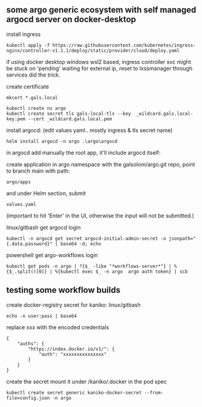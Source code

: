 ## some argo generic ecosystem with self managed argocd server on docker-desktop
install ingress 
```
kubectl apply -f https://raw.githubusercontent.com/kubernetes/ingress-nginx/controller-v1.1.1/deploy/static/provider/cloud/deploy.yaml
```

if using docker desktop windows wsl2 based, ingress controller svc might be stuck on 'pending' waiting for external ip,
reset to lxssmanager through services did the trick. 



create certificate
```
mkcert *.gals.local

kubectl create ns argo
kubectl create secret tls gals-local-tls --key  _wildcard.gals.local-key.pem --cert _wildcard.gals.local.pem
```
install argocd:
(edit values yaml.. mostly ingress & tls secret name)
```
helm install argocd -n argo .\argo\argocd
```
in argocd add manually the root app, it'll include argocd itself:

create application in argo namespace with the galsolom/argo.git repo, point to
branch main with path: 
```
argo/apps
```
and under Helm section, submit
```
values.yaml
```

(important to hit 'Enter' in the UI, otherwise the input will not be submitted.)

linux/gitbash get argocd login
```
kubectl -n argocd get secret argocd-initial-admin-secret -o jsonpath="{.data.password}" | base64 -d; echo

```

powershell get argo-workflows login
```
kubectl get pods -n argo | ?{$_ -like "*workflows-server*"} | %{$_.split()[0]} | %{kubectl exec $_ -n argo  argo auth token} | scb
```


## testing some workflow builds




create docker-registry secret for kaniko:
linux/gitbash
```
echo -n user:pass | base64
```
replace xxx with the encoded credentials
```
{
	"auths": {
		"https://index.docker.io/v1/": {
			"auth": "xxxxxxxxxxxxxxx"
		}
	}
}
```
create the secret
mount it under /kaniko/.docker in the pod spec
```
kubectl create secret generic kaniko-docker-secret --from-file=config.json -n argo
```